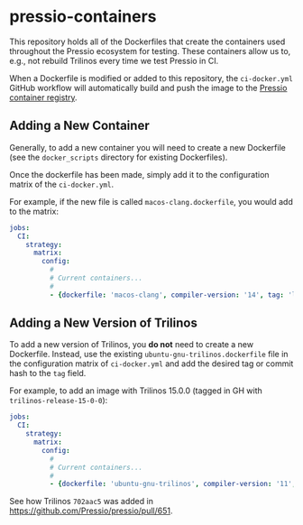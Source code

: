 # pressio-containers

This repository holds all of the Dockerfiles that create the containers used throughout the Pressio ecosystem for testing.
These containers allow us to, e.g., not rebuild Trilinos every time we test Pressio in CI.

When a Dockerfile is modified or added to this repository, the `ci-docker.yml` GitHub workflow will automatically build and push the image to the [Pressio container registry](https://github.com/orgs/Pressio/packages).

## Adding a New Container

Generally, to add a new container you will need to create a new Dockerfile (see the `docker_scripts` directory for existing Dockerfiles).

Once the dockerfile has been made, simply add it to the configuration matrix of the `ci-docker.yml`.

For example, if the new file is called `macos-clang.dockerfile`, you would add to the matrix:

```yaml
jobs:
  CI:
    strategy:
      matrix:
        config:
          #
          # Current containers...
          #
          - {dockerfile: 'macos-clang', compiler-version: '14', tag: 'latest'}
```

## Adding a New Version of Trilinos

To add a new version of Trilinos,  you **do not** need to create a new Dockerfile.
Instead, use the existing `ubuntu-gnu-trilinos.dockerfile` file in the configuration matrix of `ci-docker.yml` and add the desired tag or commit hash to the `tag` field.

For example, to add an image with Trilinos 15.0.0 (tagged in GH with `trilinos-release-15-0-0`):

```yaml
jobs:
  CI:
    strategy:
      matrix:
        config:
          #
          # Current containers...
          #
          - {dockerfile: 'ubuntu-gnu-trilinos', compiler-version: '11', tag: 'trilinos-release-15-0-0'}
```

See how Trilinos `702aac5` was added in https://github.com/Pressio/pressio/pull/651.

